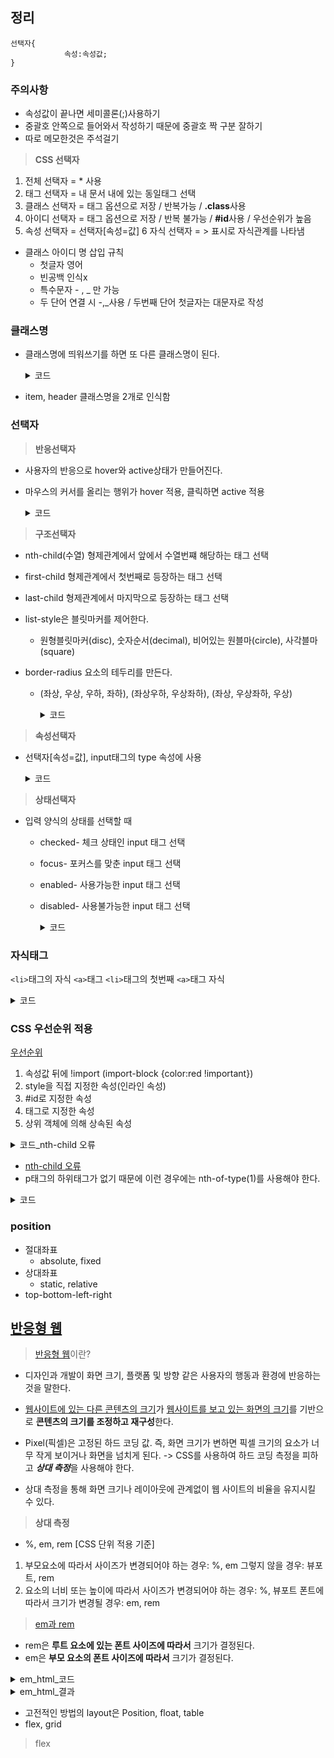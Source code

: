 ## 정리
```
선택자{
			속성:속성값;
}
```

### 주의사항
* 속성값이 끝나면 세미콜론(;)사용하기
* 중괄호 안쪽으로 들어와서 작성하기 때문에 중괄호 짝 구분 잘하기
* 따로 메모한것은 주석걸기

> **CSS 선택자**
1. 전체 선택자 = * 사용
2. 태그 선택자 = 내 문서 내에 있는 동일태그 선택
3. 클래스 선택자 = 태그 옵션으로 저장 / 반복가능 / **.class**사용
4. 아이디 선택자 = 태그 옵션으로 저장 / 반복 불가능 / **#id**사용 / 우선순위가 높음
5. 속성 선택자 = 선택자[속성=값]
6 자식 선택자 = > 표시로 자식관계를 나타냄

* 클래스 아이디 명 삽입 규칙
  * 첫글자 영어
  * 빈공백 인식x
  * 특수문자 - , _ 만 가능
  * 두 단어 연결 시 -,_사용 / 두번째 단어 첫글자는 대문자로 작성

### 클래스명
* 클래스명에 띄워쓰기를 하면 또 다른 클래스명이 된다.

  <details>
      <summary>코드</summary>
      
      <!DOCTYPE html>
      <html lang="en">
      <head>
        <title>multi_clasll</title>
        <style>
          .item {
            color: pink;
          }

          .header {
            background-color: aliceblue;
          }
        </style>
      </head>
      <body>
        <h1 class="item header">동해물과 백두산이</h1>
      </body>
      </html>

      <!-- 
        클래스명에 띄워쓰기를 하면 또 다른 클래스명이 된다.
      -->

  </details>
  
* item, header 클래스명을 2개로 인식함

### 선택자

> **반응선택자**
* 사용자의 반응으로 hover와 active상태가 만들어진다.
* 마우스의 커서를 올리는 행위가 hover 적용, 클릭하면 active 적용

  <details>
      <summary>코드</summary>
      
      <!DOCTYPE html>
      <html lang="en">
      <head>
        <meta charset="UTF-8">
        <meta name="viewport" content="width=device-width, initial-scale=1.0">
        <title>반응 선택자</title>
        <style>
          h4:hover {
            color: red;
          }
          h4:active {
            color: blue;
          }
        </style>
      </head>
      <body>
        <h4>반응 선택자</h4>
      </body>
      </html>

  </details>


> **구조선택자**
* nth-child(수열) 형제관계에서 앞에서 수열번쨰 해당하는 태그 선택
* first-child 형제관계에서 첫번째로 등장하는 태그 선택
* last-child 형제관계에서 마지막으로 등장하는 태그 선택

* list-style은 블릿마커를 제어한다.
  * 원형블릿마커(disc), 숫자순서(decimal), 비어있는 원블마(circle), 사각블마(square)
* border-radius 요소의 테두리를 만든다.
  * (좌상, 우상, 우하, 좌하), (좌상우하, 우상좌하), (좌상, 우상좌하, 우상)

    <details>
      <summary>코드</summary>
      
      ```
      <!DOCTYPE html>
      <html lang="en">
      <head>
        <meta charset="UTF-8">
        <meta name="viewport" content="width=device-width, initial-scale=1.0">
        <title>structure</title>
        <style>
          li {
            list-style: none;
            float: left;
            padding: 15px;
          }
          li:nth-child(2n) {
            background-color: aliceblue;
          }
          li:nth-child(2n+1) {
            background-color: pink;
          }
          li:first-child{
            border-radius: 10px 0 0 10px;
          }
          li:last-child{
            border-radius: 0 10px 10px 0 ;
          }
        </style>
      </head>
      <body>
        <ul>
          <li>첫 번째</li>
          <li>두 번째</li>
          <li>세 번째</li>
          <li>네 번째</li>
          <li>다섯 번째</li>
          <li>여섯 번째</li>
          <li>일곱 번째</li>
        </ul>
      </body>
      </html>
      ```

  </details>

> **속성선택자**
* 선택자[속성=값], input태그의 type 속성에 사용

    <details>
      <summary>코드</summary>
      
      <!DOCTYPE html>
      <html lang="en">
      <head>
        <meta charset="UTF-8">
        <meta name="viewport" content="width=device-width, initial-scale=1.0">
        <title>attribute</title>
        <style>
          input[type="text"] {
            background: cornflowerblue;
          }
          input[type="password"]{
            background: floralwhite

          }
        </style>
      </head>
      <body>
        <form>
          <input type="text">
          <input type="password"> 
        </form>
      </body>
      </html>

  </details>

> **상태선택자**
* 입력 양식의 상태를 선택할 때
  * checked- 체크 상태인 input 태그 선택
  * focus- 포커스를 맞춘 input 태그 선택
  * enabled- 사용가능한 input 태그 선택
  * disabled- 사용불가능한 input 태그 선택

      <details>
      <summary>코드</summary>
      
      ```
      <!DOCTYPE html>
      <html lang="en">
      <head>
        <meta charset="UTF-8">
        <meta name="viewport" content="width=device-width, initial-scale=1.0">
        <title>Document</title>
        <style>
          input:enabled {
            background: white;
          }
          input:disabled {
            background: gray;
          }
        </style>
      </head>
      <body>
        <h2>사용가능</h2>
        <input value="가능">
        <h2>사용불가능</h2>
        <input disabled="disabled" value="불가능">
      </body>
      </html>
      ```

  </details>

### 자식태그
```<li>```태그의 자식 ```<a>```태그
```<li>```태그의 첫번째 ```<a>```태그 자식

  <details>
    <summary>코드</summary>
      
    <!DOCTYPE html>
    <html lang="en">
    <head>
      <meta charset="UTF-8">
      <meta name="viewport" content="width=device-width, initial-scale=1.0">
      <title>structFalse</title>
      <style>
        /* li > a:first-child {
          color: red;
        } */
        li:first-child > a {
          color: red;
        }
      </style>
    </head>
    <body>
      <ul>
        <li><a href="#">주의사항</a></li>
        <li><a href="#">주의사항</a></li>
        <li><a href="#">주의사항</a></li>
        <li><a href="#">주의사항</a></li>
        <li><a href="#">주의사항</a></li>
      </ul>
    </body>
    </html>

  </details>


### CSS 우선순위 적용
[우선순위](https://leeborn.tistory.com/entry/CSS-%EC%9A%B0%EC%84%A0%EC%88%9C%EC%9C%84-%EC%A0%81%EC%9A%A9-important)
1. 속성값 뒤에 !import
  (import-block {color:red !important})
2. style을 직접 지정한 속성(인라인 속성)
3. #id로 지정한 속성
4. 태그로 지정한 속성
5. 상위 객체에 의해 상속된 속성

  <details>
    <summary>코드_nth-child 오류</summary>
      
    <!DOCTYPE html>
    <html lang="en">
    <head>
      <meta charset="UTF-8">
      <meta name="viewport" content="width=device-width, initial-scale=1.0">
      <title>cascading</title>
      <style>
        h1{
          color: green;
        }
        p{
          color: black;
        }
        p{
          color: blue;
        }
        p:nth-child(2){
          color: red !important
        }
      </style>
    </head>
    <body>
      <h1>레드향</h1>
      <p>껍질에 붉은 빛이 돌아 레드향이라 불린다.</p>
      <p>레드향은 한라봉과 귤을 교배한 것으로</p>
      <p>일반 귤보다 2~3배 크고, 과육이 붉고 통통하다.</p>
    </body>
    </html>

  </details>

  * [nth-child 오류](https://stackoverflow.com/questions/23117175/nth-child-strange-behavior-with-h1-and-p)
  * p태그의 하위태그가 없기 때문에 이런 경우에는 nth-of-type(1)를 사용해야 한다.

  <details>
      <summary>코드</summary>
        
      <!DOCTYPE html>
      <html lang="en">
      <head>
        <meta charset="UTF-8">
        <meta name="viewport" content="width=device-width, initial-scale=1.0">
        <title>cascading</title>
        <style>
          p{
            color: black;
          }
          p{
            color: blue;
          }
          h1{
            color: brown !important;
          }
        </style>
      </head>
      <body>
        <h1 style="color: green;">레드향</h1>
        <p style="color: red;">껍질에 붉은 빛이 돌아 레드향이라 불린다.</p>
        <p>레드향은 한라봉과 귤을 교배한 것으로</p>
        <p>일반 귤보다 2~3배 크고, 과육이 붉고 통통하다.</p>
      </body>
      </html>

      <!-- 
        첫번째 테스트인 h1요소에는 타입 스타일과 인라인 스타일 모드 사용
        우선 순위가 타입 스타일 정의에 있는 !important가 높아 타입 스타일이 적용
        중요도와 적용범위가 같은 스타일의 경우는 나중에 선언된 스타일이 적용된다.
        (p태그의 경우 blue 적용)
      -->

  </details>

### position
* 절대좌표
  * absolute, fixed
* 상대좌표
  * static, relative
* top-bottom-left-right

## [반응형 웹](https://kangddong.tistory.com/entry/Front-End-%EB%B0%98%EC%9D%91%ED%98%95-%EC%9B%B9%EC%82%AC%EC%9D%B4%ED%8A%B8)
> [반응형 웹](https://velog.io/@mangozoo20/CSS-%EB%B0%98%EC%9D%91%ED%98%95-%EB%94%94%EC%9E%90%EC%9D%B8%EC%97%90-%EB%8C%80%ED%95%98%EC%97%AC)이란?
* 디자인과 개발이 화면 크기, 플랫폼 및 방향 같은 사용자의 행동과 환경에 반응하는 것을 말한다.
* <U>웹사이트에 있는 다른 콘텐츠의 크기</U>가 <U>웹사이트를 보고 있는 화면의 크기</U>를 기반으로 **콘텐츠의 크기를 조정하고 재구성**한다.

* Pixel(픽셀)은 고정된 하드 코딩 값. 즉, 화면 크기가 변하면 픽셀 크기의 요소가 너무 작게 보이거나 화면을 넘치게 된다.
-> CSS를 사용하여 하드 코딩 측정을 피하고 ***상대 측정***을 사용해야 한다.
* 상대 측정을 통해 화면 크기나 레이아웃에 관계없이 웹 사이트의 비율을 유지시킬 수 있다.

> **상대 측정**
* %, em, rem
[CSS 단위 적용 기준]
1. 부모요소에 따라서 사이즈가 변경되어야 하는 경우: %, em
   그렇지 않을 경우: 뷰포트, rem
2. 요소의 너비 또는 높이에 따라서 사이즈가 변경되어야 하는 경우: %, 뷰포트
   폰트에 따라서 크기가 변경될 경우: em, rem

  > [em과 rem](https://yozm.wishket.com/magazine/detail/1410/)
  * rem은 **루트 요소에 있는 폰트 사이즈에 따라서** 크기가 결정된다.
  * em은 **부모 요소의 폰트 사이즈에 따라서** 크기가 결정된다.

  <details>
      <summary>em_html_코드</summary>
      
      <!DOCTYPE html>
      <html lang="en">
      <head>
        <meta charset="UTF-8">
        <meta name="viewport" content="width=device-width, initial-scale=1.0">
        <title>em</title>
        <link rel="stylesheet" href="/Day08/css/em.css" > <!-- 외부 스타일시트 연결 -->
      </head>
      <body>
        <div class="level1">
          <h1>level 1</h1>
          <div class="level2">
            <h1>level 2</h1>
            <div class="level3">
              <h1>level 3</h1>
              <div class="level4">
                <h1>level 4</h1>
              </div>
            </div>
          </div>
        </div>
      </body>
      </html>

  </details>

  <details>
    <summary>em_html_결과</summary>

  ![em](/img/em.png)
  </details>

* 고전적인 방법의 layout은 Position, float, table 
* flex, grid
> flex
